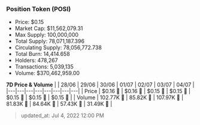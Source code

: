 
  ### Position Token (POSI)
  - Price: $0.15
  - Market Cap: $11,562,079.31
  - Max Supply: 100,000,000
  - Total Supply: 78,071,187.396
  - Circulating Supply: 78,056,772.738
  - Total Burn: 14,414.658
  - Holders: 478,267
  - Transactions: 5,039,135
  - Volume: $370,462,959.00

  **7D Price & Volume**
  | | 28&#x2F;06 | 29&#x2F;06 | 30&#x2F;06 | 01&#x2F;07 | 02&#x2F;07 | 03&#x2F;07 | 04&#x2F;07 |
  |---|---|---|---|---|---|---|---|
  | Price | $0.16 🔻 | $0.16 🔻 | $0.15 🔻 | $0.15 🔻 | $0.15 🔻 | $0.15 🔻 | $0.15 🔻 |
  | Volume | 102.77K 🔻 | 85.82K 🔻 | 107.97K 🚀 | 81.83K 🔻 | 84.64K 🚀 | 57.43K 🔻 | 31.49K 🔻 |

  > updated_at: Jul 4, 2022 12:00 PM
